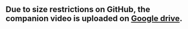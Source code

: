 ## Due to size restrictions on GitHub, the companion video is uploaded on [Google drive](https://drive.google.com/file/d/1A0aDXgQI1x2W9K4odNUoTFuFdE_pULts/view?usp=sharing).
